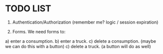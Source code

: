 TODO LIST
=========

1. Authentication/Authorization (remember me? logic / session expiration)

2. Forms. We need forms to:

a) enter a consumption.
b) enter a truck.
c) delete a consumption. (maybe we can do this with a button)
c) delete a truck. (a button will do as well)

